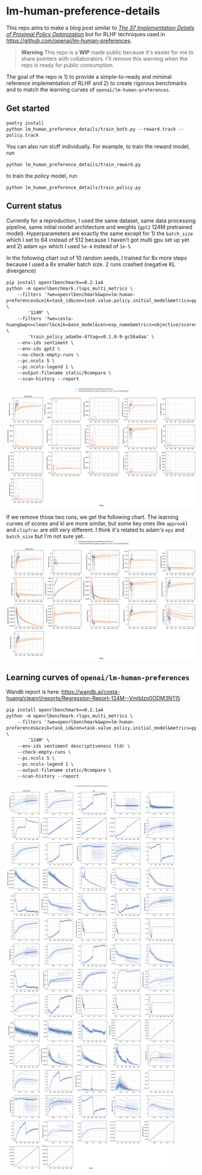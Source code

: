 # lm-human-preference-details

This repo aims to make a blog post similar to [*The 37 Implementation Details of Proximal Policy Optimization*](https://iclr-blog-track.github.io/2022/03/25/ppo-implementation-details/) but for RLHF techniques used in https://github.com/openai/lm-human-preferences.


>**Warning** This repo is a **WIP** made public because it's easier for me to share pointers with collaborators. I'll remove this warning when the repo is ready for public consumption.


The goal of the repo is 1) to provide a simple-to-ready and minimal reference implementation of RLHF and 2) to create rigorous benchmarks and to match the learning curves of `openai/lm-human-preferences`.

## Get started

```
poetry install
python lm_human_preference_details/train_both.py --reward.track --policy.track
```

You can also run stuff individually. For example, to train the reward model, run
```
python lm_human_preference_details/train_reward.py
```

to train the policy model, run
```
python lm_human_preference_details/train_policy.py
```



## Current status

Currently for a reproduction, I used the same dataset, same data processing pipeline, same initial model architecture and weights (`gpt2` 124M pretrained model). Hyperparameters are exactly the same except for 1) the `batch_size` which I set to 64 instead of 512 because I haven't got multi gpu set up yet and 2) adam `eps` which I used `5e-4` instead of `1e-5`.

In the following chart out of 10 random seeds, I trained for 8x more steps because I used a 8x smaller batch size. 2 runs crashed (negative KL divergence)
```
pip install openrlbenchmark==0.2.1a4
python -m openrlbenchmark.rlops_multi_metrics \
    --filters '?we=openrlbenchmark&wpn=lm-human-preferences&ceik=task_id&cen=task.value.policy.initial_model&metrics=ppo/objective/score&metrics=ppo/objective/kl&metrics=ppo/objective/entropy&metrics=ppo/objective/kl_coef&metrics=ppo/ppo/loss/total&metrics=ppo/ppo/loss/value&metrics=ppo/ppo/loss/policy&metrics=ppo/ppo/policy/clipfrac&metrics=ppo/ppo/policy/entropy&metrics=ppo/ppo/returns/mean&metrics=ppo/ppo/policy/approxkl&metrics=ppo/ppo/val/clipfrac&metrics=ppo/ppo/val/error&metrics=ppo/ppo/val/mean&metrics=ppo/ppo/returns/var&metrics=ppo/ppo/val/vpred' \
        '124M' \
    --filters '?we=costa-huang&wpn=cleanrl&ceik=base_model&cen=exp_name&metrics=objective/scores&metrics=objective/kl&metrics=objective/entropy&metrics=objective/kl_coef&metrics=ppo/loss/total&metrics=ppo/loss/value&metrics=ppo/loss/policy&metrics=ppo/policy/clipfrac&metrics=ppo/policy/entropy&metrics=ppo/returns/mean&metrics=ppo/policy/approxkl&metrics=ppo/val/clipfrac&metrics=ppo/val/error&metrics=ppo/val/mean&metrics=ppo/returns/var&metrics=ppo/val/vpred' \
        'train_policy_adam5e-4?tag=v0.1.0-9-gc56a4aa' \
    --env-ids sentiment \
    --env-ids gpt2 \
    --no-check-empty-runs \
    --pc.ncols 5 \
    --pc.ncols-legend 1 \
    --output-filename static/0compare \
    --scan-history --report
``` 
![](static/ours1.png)

If we remove those two runs, we get the following chart. The learning curves of scores and kl are more similar, but some key ones like `approxkl` and `clipfrac` are still very different. I think it's related to adam's `eps` and `batch_size` but I'm not sure yet.
![](static/ours2.png)


## Learning curves of `openai/lm-human-preferences`


Wandb report is here: https://wandb.ai/costa-huang/cleanrl/reports/Regression-Report-124M--Vmlldzo0ODM3NTI5


```
pip install openrlbenchmark==0.2.1a4
python -m openrlbenchmark.rlops_multi_metrics \
    --filters '?we=openrlbenchmark&wpn=lm-human-preferences&ceik=task_id&cen=task.value.policy.initial_model&metrics=ppo/objective/score&metrics=ppo/objective/kl&metrics=ppo/ppo/loss/policy&metrics=ppo/ppo/val/mean&metrics=ppo/ppo/policy/entropy&metrics=ppo/ppo/policy/approxkl&metrics=ppo/ppo/val/error&metrics=ppo/ppo/loss/total&metrics=ppo/ppo/returns/mean&metrics=train_reward/minibatch/loss&metrics=ppo/ppo/val/vpred&metrics=ppo/ppo/loss/value&metrics=ppo/ppo/val/var_explained&metrics=ppo/objective/score_total&metrics=train_reward/minibatch/error&metrics=ppo/elapsed/fps&metrics=ppo/global_step&metrics=ppo/ppo/policy/clipfrac&metrics=ppo/ppo/val/var&metrics=ppo/ppo/val/clipfrac&metrics=ppo/objective/entropy&metrics=ppo/ppo/returns/var&metrics=ppo/objective/kl_coef&metrics=ppo/elapsed/time' \
        '124M' \
    --env-ids sentiment descriptiveness tldr \
    --check-empty-runs \
    --pc.ncols 5 \
    --pc.ncols-legend 1 \
    --output-filename static/0compare \
    --scan-history --report
```


![](static/lm-human-preference.png)

